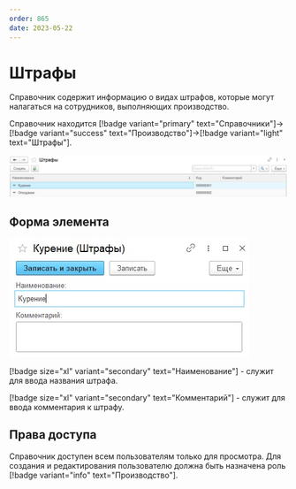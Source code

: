 ```yaml
---
order: 865
date: 2023-05-22
---
```

# Штрафы

Справочник содержит информацию о видах штрафов, которые могут налагаться на сотрудников, выполняющих производство.

Справочник находится [!badge variant="primary" text="Справочники"]->[!badge variant="success" text="Производство"]->[!badge variant="light" text="Штрафы"].

![Форма списка штрафы](/images/Форма_списка_штрафы.jpg)

## Форма элемента

![](/images/Форма_элемента_штрафы.jpg)

[!badge size="xl" variant="secondary" text="Наименование"] - служит для ввода названия штрафа.

[!badge size="xl" variant="secondary" text="Комментарий"] - служит для ввода комментария к штрафу.

## Права доступа

Справочник доступен всем пользователям только для просмотра. Для создания и редактирования пользователю должна быть назначена роль [!badge variant="info" text="Производство"].